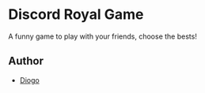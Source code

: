 # Discord Royal Game

A funny game to play with your friends, choose the bests!

## Author

* [Diogo](https://github.com/dfop02)
